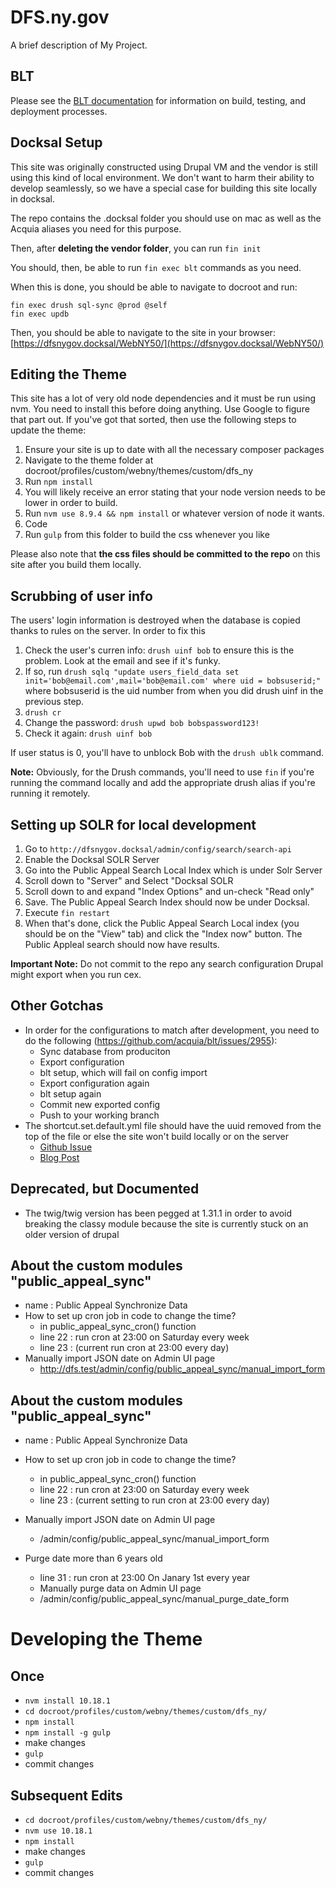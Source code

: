 # DFS.ny.gov
A brief description of My Project.

## BLT

Please see the [BLT documentation](http://blt.readthedocs.io/en/latest/) for information on build, testing, and deployment processes.

## Docksal Setup

This site was originally constructed using Drupal VM and the vendor is still using this kind of local environment. We don't want to harm their ability to develop seamlessly, so we have a special case for building this site locally in docksal.

The repo contains the .docksal folder you should use on mac as well as the Acquia aliases you need for this purpose.

Then, after **deleting the vendor folder**, you can run `fin init`

You should, then, be able to run `fin exec blt` commands as you need.

When this is done, you should be able to navigate to docroot and run:

```
fin exec drush sql-sync @prod @self
fin exec updb
```

Then, you should be able to navigate to the site in your browser: [https://dfsnygov.docksal/WebNY50/](https://dfsnygov.docksal/WebNY50/)

## Editing the Theme

This site has a lot of very old node dependencies and it must be run using nvm. You need to install this before doing anything. Use Google to figure that part out. If you've got that sorted, then use the following steps to update the theme:

1. Ensure your site is up to date with all the necessary composer packages
2. Navigate to the theme folder at docroot/profiles/custom/webny/themes/custom/dfs_ny
3. Run `npm install`
4. You will likely receive an error stating that your node version needs to be lower in order to build. 
5. Run `nvm use 8.9.4 && npm install` or whatever version of node it wants. 
6. Code
7. Run `gulp` from this folder to build the css whenever you like

Please also note that **the css files should be committed to the repo** on this site after you build them locally.

## Scrubbing of user info

The users' login information is destroyed when the database is copied thanks to rules on the server. In order to fix this

1. Check the user's curren info: `drush uinf bob` to ensure this is the problem. Look at the email and see if it's funky.
2. If so, run `drush sqlq "update users_field_data set init='bob@email.com',mail='bob@email.com' where uid = bobsuserid;"` where bobsuserid is the uid number from when you did drush uinf in the previous step.
3. `drush cr`
4. Change the password: `drush upwd bob bobspassword123!`
5. Check it again: `drush uinf bob` 

If user status is 0, you'll have to unblock Bob with the `drush ublk` command.

**Note:** Obviously, for the Drush commands, you'll need to use `fin` if you're running the command locally and add the appropriate drush alias if you're running it remotely.

## Setting up SOLR for local development

1. Go to `http://dfsnygov.docksal/admin/config/search/search-api`
2. Enable the Docksal SOLR Server
3. Go into the Public Appeal Search Local Index which is under Solr Server
4. Scroll down to "Server" and Select "Docksal SOLR
5. Scroll down to and expand "Index Options" and un-check "Read only"
6. Save. The Public Appeal Search Index should now be under Docksal.
7. Execute `fin restart`
8. When that's done, click the Public Appeal Search Local index (you should be on the "View" tab) and click the "Index now" button. The Public Appleal search should now have results.

**Important Note:** Do not commit to the repo any search configuration Drupal might export when you run cex.

## Other Gotchas
  - In order for the configurations to match after development, you need to do the following (https://github.com/acquia/blt/issues/2955):
    - Sync database from produciton
    - Export configuration
    - blt setup, which will fail on config import
    - Export configuration again
    - blt setup again
    - Commit new exported config
    - Push to your working branch
  - The shortcut.set.default.yml file should have the uuid removed from the top of the file or else the site won't build locally or on the server
    - [Github Issue](https://github.com/acquia/blt/issues/1948)
    - [Blog Post](https://danepowell.com/blog/installing-sites-existing-config-drupal-8)

## Deprecated, but Documented

 - The twig/twig version has been pegged at 1.31.1 in order to avoid breaking the classy module because the site is currently stuck on an older version of drupal


## About the custom modules "public_appeal_sync"
- name : Public Appeal Synchronize Data
- How to set up cron job in code to change the time?
  - in public_appeal_sync_cron() function
  - line 22 : run cron at 23:00 on Saturday every week
  - line 23 : (current run cron at 23:00 every day)
- Manually import JSON date on Admin UI page
  - http://dfs.test/admin/config/public_appeal_sync/manual_import_form


## About the custom modules "public_appeal_sync"
- name : Public Appeal Synchronize Data
- How to set up cron job in code to change the time?
  - in public_appeal_sync_cron() function
  - line 22 : run cron at 23:00 on Saturday every week
  - line 23 : (current setting to run cron at 23:00 every day)
- Manually import JSON date on Admin UI page
  - /admin/config/public_appeal_sync/manual_import_form

- Purge date more than 6 years old
  - line 31 : run cron at 23:00 On Janary 1st every year
  - Manually purge data on Admin UI page
  - /admin/config/public_appeal_sync/manual_purge_date_form

# Developing the Theme
## Once
  - `nvm install 10.18.1`
  - `cd docroot/profiles/custom/webny/themes/custom/dfs_ny/`
  - `npm install`
  - `npm install -g gulp`
  - make changes
  - `gulp`
  - commit changes
## Subsequent Edits
  - `cd docroot/profiles/custom/webny/themes/custom/dfs_ny/`
  - `nvm use 10.18.1`
  - `npm install`
  - make changes
  - `gulp`
  - commit changes

